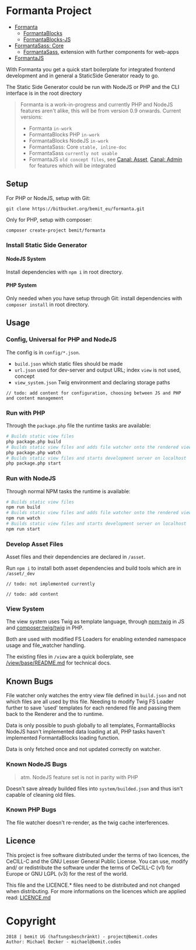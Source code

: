 # Formanta Project

- [Formanta](https://bitbucket.org/bemit_eu/formanta)
    - [FormantaBlocks](https://bitbucket.org/bemit_eu/formantablocks)
    - [FormantaBlocks-JS](https://bitbucket.org/bemit_eu/formantablocks-js)
- [FormantaSass: Core](https://bitbucket.org/bemit_eu/formantasass-core)
    - [FormantaSass](https://bitbucket.org/bemit_eu/formantasass), extension with further components for web-apps
- [FormantaJS](https://bitbucket.org/bemit_eu/formantajs)

With Formanta you get a quick start boilerplate for integrated frontend development and in general a StaticSide Generator ready to go.

The Static Side Generator could be run with NodeJS or PHP and the CLI interface is in the root directory

> Formanta is a work-in-progress and currently PHP and NodeJS features aren't alike, this will be from version 0.9 onwards.
> Current versions:
> - Formanta `in-work`
> - FormantaBlocks PHP `in-work`
> - FormantaBlocks NodeJS `in-work`
> - FormantaSass: Core `stable, inline-doc`
> - FormantaSass `currently not usable`
> - FormantaJS `old concept files`, see [Canal: Asset](https://bitbucket.org/bemit_eu/canal-asset), [Canal: Admin](https://bitbucket.org/bemit_eu/canal-admin) for features which will be integrated

## Setup

For PHP or NodeJS, setup with Git:

    git clone https://bitbucket.org/bemit_eu/formanta.git

Only for PHP, setup with composer:

    composer create-project bemit/formanta
    
### Install Static Side Generator

#### NodeJS System

Install dependencies with `npm i` in root directory.

#### PHP System

Only needed when you have setup through Git: install dependencies with `composer install` in root directory.
    
## Usage

### Config, Universal for PHP and NodeJS

The config is in `config/*.json`.

- `build.json` which static files should be made
- `url.json` used for dev-server and output URL; index `view` is not used, concept
- `view_system.json` Twig environment and declaring storage paths

```text
// todo: add content for configuration, choosing between JS and PHP and content management
```
   
### Run with PHP

Through the `package.php` file the runtime tasks are available:

```bash
# Builds static view files
php package.php build
# Builds static view files and adds file watcher onto the rendered views
php package.php watch
# Builds static view files and starts development server on localhost
php package.php start
```
 
### Run with NodeJS

Through normal NPM tasks the runtime is available:

```bash
# Builds static view files
npm run build
# Builds static view files and adds file watcher onto the rendered views
npm run watch
# Builds static view files and starts development server on localhost
npm run start
```

### Develop Asset Files

Asset files and their dependencies are declared in `/asset`.

Run `npm i` to install both asset dependencies and build tools which are in `/asset/_dev`  

```text
// todo: not implemented currently

// todo: add content
```

### View System

The view system uses Twig as template language, through [npm:twig](https://www.npmjs.com/package/twig) in JS and [composer:twig/twig](https://packagist.org/packages/twig/twig) in PHP.

Both are used with modified FS Loaders for enabling extended namespace usage and file_watcher handling.

The existing files in `/view` are a quick boilerplate, see [/view/base/README.md](/view/base/README.md) for technical docs.

## Known Bugs

File watcher only watches the entry view file defined in `build.json` and not which files are all used by this file. Needing to modify Twig FS Loader further to save 'used' templates for each rendered file and passing them back to the Renderer and the to runtime.

Data is only possible to push globally to all templates, FormantaBlocks NodeJS hasn't implemented data loading at all, PHP tasks haven't implemented FormantaBlocks loading function.

Data is only fetched once and not updated correctly on watcher.

### Known NodeJS Bugs

> atm. NodeJS feature set is not in parity with PHP

Doesn't save already builded files into `system/builded.json` and thus isn't capable of cleaning old files.

### Known PHP Bugs

The file watcher doesn't re-render, as the twig cache interferences.

## Licence

This project is free software distributed under the terms of two licences, the CeCILL-C and the GNU Lesser General Public License. You can use, modify and/ or redistribute the software under the terms of CeCILL-C (v1) for Europe or GNU LGPL (v3) for the rest of the world.

This file and the LICENCE.* files need to be distributed and not changed when distributing.
For more informations on the licences which are applied read: [LICENCE.md](LICENCE.md)


# Copyright

    2018 | bemit UG (haftungsbeschränkt) - project@bemit.codes
    Author: Michael Becker - michael@bemit.codes